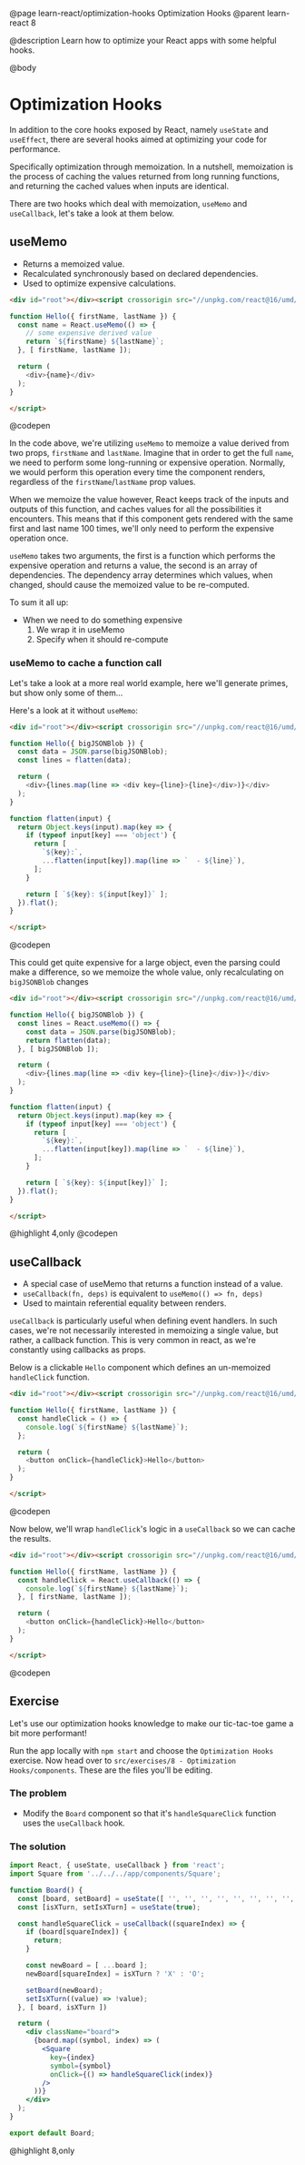 @page learn-react/optimization-hooks Optimization Hooks
@parent learn-react 8

@description Learn how to optimize your React apps with some helpful hooks.

@body

# Optimization Hooks

In addition to the core hooks exposed by React, namely `useState` and `useEffect`, there are several hooks aimed at optimizing your code for performance.

Specifically optimization through memoization. In a nutshell, memoization is the process of caching the values returned from long running functions, and returning the cached values when inputs are identical.

There are two hooks which deal with memoization, `useMemo` and `useCallback`, let's take a look at them below.

## useMemo

* Returns a memoized value.
* Recalculated synchronously based on declared dependencies.
* Used to optimize expensive calculations.

```html title="useMemo Example"
<div id="root"></div><script crossorigin src="//unpkg.com/react@16/umd/react.development.js"></script><script crossorigin src="//unpkg.com/react-dom@16/umd/react-dom.development.js"></script><script type="jsx">ReactDOM.render(<Hello firstName="Justin" lastName="Meyer"/>,document.getElementById('root'));

function Hello({ firstName, lastName }) {
  const name = React.useMemo(() => {
    // some expensive derived value
    return `${firstName} ${lastName}`;
  }, [ firstName, lastName ]);

  return (
    <div>{name}</div>
  );
}

</script>
```
@codepen

In the code above, we're utilizing `useMemo` to memoize a value derived from two props, `firstName` and `lastName`. Imagine that in order to get the full `name`, we need to perform some long-running or expensive operation. Normally, we would perform this operation every time the component renders, regardless of the `firstName`/`lastName` prop values.

When we memoize the value however, React keeps track of the inputs and outputs of this function, and caches values for all the possibilities it encounters. This means that if this component gets rendered with the same first and last name 100 times, we'll only need to perform the expensive operation once.

`useMemo` takes two arguments, the first is a function which performs the expensive operation and returns a value, the second is an array of dependencies. The dependency array determines which values, when changed, should cause the memoized value to be re-computed.

To sum it all up:

* When we need to do something expensive
  1. We wrap it in useMemo
  2. Specify when it should re-compute

### useMemo to cache a function call

Let's take a look at a more real world example, here we'll generate primes, but show only some of them...

Here's a look at it without `useMemo`:

```html
<div id="root"></div><script crossorigin src="//unpkg.com/react@16/umd/react.development.js"></script><script crossorigin src="//unpkg.com/react-dom@16/umd/react-dom.development.js"></script><script type="jsx">ReactDOM.render(<Hello bigJSONBlob={'{"hello": "world"}'}/>,document.getElementById('root'));

function Hello({ bigJSONBlob }) {
  const data = JSON.parse(bigJSONBlob);
  const lines = flatten(data);

  return (
    <div>{lines.map(line => <div key={line}>{line}</div>)}</div>
  );
}

function flatten(input) {
  return Object.keys(input).map(key => {
    if (typeof input[key] === 'object') {
      return [
        `${key}:`,
        ...flatten(input[key]).map(line => `  - ${line}`),
      ];
    }

    return [ `${key}: ${input[key]}` ];
  }).flat();
}

</script>
```
@codepen

This could get quite expensive for a large object, even the parsing could make a difference, so we memoize the whole value, only recalculating on `bigJSONBlob` changes

```html title="useMemo to cache a function call" subtitle="So we memoize the whole value, only recalculating on bigJSONBlob changes"
<div id="root"></div><script crossorigin src="//unpkg.com/react@16/umd/react.development.js"></script><script crossorigin src="//unpkg.com/react-dom@16/umd/react-dom.development.js"></script><script type="jsx">ReactDOM.render(<Hello bigJSONBlob={'{"hello": "world"}'}/>,document.getElementById('root'));

function Hello({ bigJSONBlob }) {
  const lines = React.useMemo(() => {
    const data = JSON.parse(bigJSONBlob);
    return flatten(data);
  }, [ bigJSONBlob ]);

  return (
    <div>{lines.map(line => <div key={line}>{line}</div>)}</div>
  );
}

function flatten(input) {
  return Object.keys(input).map(key => {
    if (typeof input[key] === 'object') {
      return [
        `${key}:`,
        ...flatten(input[key]).map(line => `  - ${line}`),
      ];
    }

    return [ `${key}: ${input[key]}` ];
  }).flat();
}

</script>
```
@highlight 4,only
@codepen

## useCallback

* A special case of useMemo that returns a function instead of a value.
* `useCallback(fn, deps)` is equivalent to `useMemo(() => fn, deps)`
* Used to maintain referential equality between renders.

`useCallback` is particularly useful when defining event handlers. In such cases, we're not necessarily interested in memoizing a single value, but rather, a callback function. This is very common in react, as we're constantly using callbacks as props.

Below is a clickable `Hello` component which defines an un-memoized `handleClick` function.

```html title="useCallback" subtitle="a Thing with a click handler"
<div id="root"></div><script crossorigin src="//unpkg.com/react@16/umd/react.development.js"></script><script crossorigin src="//unpkg.com/react-dom@16/umd/react-dom.development.js"></script><script type="jsx">ReactDOM.render(<Hello firstName="Justin" lastName="Meyer"/>,document.getElementById('root'));

function Hello({ firstName, lastName }) {
  const handleClick = () => {
    console.log(`${firstName} ${lastName}`);
  };

  return (
    <button onClick={handleClick}>Hello</button>
  );
}

</script>
```
@codepen

Now below, we'll wrap `handleClick`'s logic in a `useCallback` so we can cache the results.

```html title="useCallback" subtitle="click handler gets memoized"
<div id="root"></div><script crossorigin src="//unpkg.com/react@16/umd/react.development.js"></script><script crossorigin src="//unpkg.com/react-dom@16/umd/react-dom.development.js"></script><script type="jsx">ReactDOM.render(<Hello firstName="Justin" lastName="Meyer"/>,document.getElementById('root'));

function Hello({ firstName, lastName }) {
  const handleClick = React.useCallback(() => {
    console.log(`${firstName} ${lastName}`);
  }, [ firstName, lastName ]);

  return (
    <button onClick={handleClick}>Hello</button>
  );
}

</script>
```
@codepen

## Exercise

Let's use our optimization hooks knowledge to make our tic-tac-toe game a bit more performant!

Run the app locally with `npm start` and choose the `Optimization Hooks` exercise. Now head over to `src/exercises/8 - Optimization Hooks/components`. These are the files you'll be editing.

### The problem

- Modify the `Board` component so that it's `handleSquareClick` function uses the `useCallback` hook.

### The solution

```jsx
import React, { useState, useCallback } from 'react';
import Square from '../../../app/components/Square';

function Board() {
  const [board, setBoard] = useState([ '', '', '', '', '', '', '', '', '' ]);
  const [isXTurn, setIsXTurn] = useState(true);

  const handleSquareClick = useCallback((squareIndex) => {
    if (board[squareIndex]) {
      return;
    }

    const newBoard = [ ...board ];
    newBoard[squareIndex] = isXTurn ? 'X' : 'O';

    setBoard(newBoard);
    setIsXTurn((value) => !value);
  }, [ board, isXTurn ])

  return (
    <div className="board">
      {board.map((symbol, index) => (
        <Square
          key={index}
          symbol={symbol}
          onClick={() => handleSquareClick(index)}
        />
      ))}
    </div>
  );
}

export default Board;
```
@highlight 8,only

